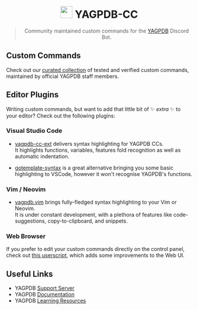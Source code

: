 <h1 align="center"><img src="https://yagpdb.xyz/static/img/logo_y.png" height=32px width=32px></img>&nbspYAGPDB-CC</h1>

> <p align="center">Community maintained custom commands for the <a href="yagpdb-cc.github.io">YAGPDB</a> Discord Bot.</p>

## Custom Commands
Check out our [curated collection](https://yagpdb-cc.github.io) of tested and verified custom commands, maintained by
official YAGPDB staff members.

## Editor Plugins

Writing custom commands, but want to add that little bit of :sparkles: *extra* :sparkles: to your editor? Check out the
following plugins:

### Visual Studio Code

* [yagpdb-cc-ext](https://github.com/Ranger-4297/yagpdb-cc-ext) delivers syntax highlighting for YAGPDB CCs.<br/>
    It highlights functions, variables, features fold recognition as well as automatic indentation.<br/>

* [gotemplate-syntax](https://marketplace.visualstudio.com/items?itemName=casualjim.gotemplate) is a great alternative
    bringing you some basic highlighting to VSCode, however it won't recognise YAGPDB's functions.

### Vim / Neovim

* [yagpdb.vim](https://github.com/l-zeuch/yagpdb.vim) brings fully-fledged syntax highlighting to your Vim or Neovim.<br/>
    It is under constant development, with a plethora of features like code-suggestions, copy-to-clipboard, and
    snippets.

### Web Browser

If you prefer to edit your custom commands directly on the control panel,
check out [this userscript](https://gitlab.com/prodigal.knight/yagpdb-custom-command-scripting-improvements/),
which adds some improvements to the Web UI.

## Useful Links

* YAGPDB [Support Server](https://discord.gg/4udtcA5)
* YAGPDB [Documentation](https://docs.yagpdb.xyz)
* YAGPDB [Learning Resources](https://learn.yagpdb.xyz)
